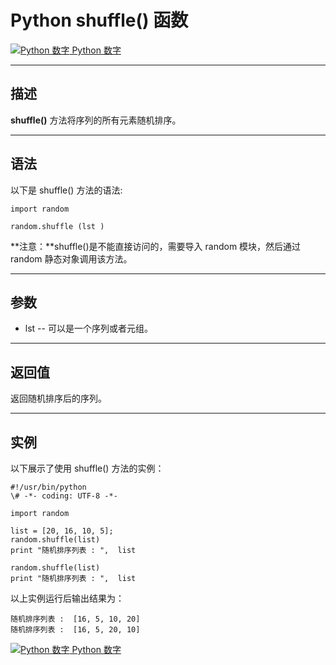 Python shuffle() 函数
===================

 [![Python 数字](../images/up.gif) Python 数字](python-numbers.html)

* * *

描述
--

**shuffle()** 方法将序列的所有元素随机排序。

* * *

语法
--

以下是 shuffle() 方法的语法:
```
import random

random.shuffle (lst )
```
**注意：**shuffle()是不能直接访问的，需要导入 random 模块，然后通过 random 静态对象调用该方法。

* * *

参数
--

*   lst -- 可以是一个序列或者元组。

* * *

返回值
---

返回随机排序后的序列。

* * *

实例
--

以下展示了使用 shuffle() 方法的实例：
```
#!/usr/bin/python
\# -*- coding: UTF-8 -*-

import random

list = [20, 16, 10, 5];
random.shuffle(list)
print "随机排序列表 : ",  list

random.shuffle(list)
print "随机排序列表 : ",  list
```
以上实例运行后输出结果为：
```
随机排序列表 :  [16, 5, 10, 20]
随机排序列表 :  [16, 5, 20, 10]
```
 [![Python 数字](../images/up.gif) Python 数字](python-numbers.html)